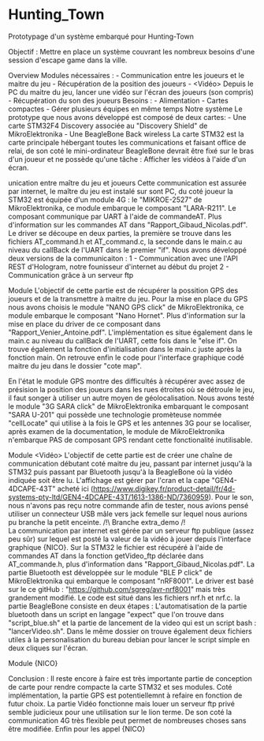 # Hunting_Town
Prototypage d'un système embarqué pour Hunting-Town

Objectif : Mettre en place un système couvrant les nombreux besoins d'une session d'escape game dans la ville.

Overview
  Modules nécessaires :
    - <Comm> Communication entre les joueurs et le maitre du jeu
    - <GPS> Récupération de la position des joueurs
    - <Vidéo> Depuis le PC du maitre du jeu, lancer une vidéo sur l'écran des joueurs (son compris)
    - <Appel> Récupération du son des joueurs
  Besoins :
    - Alimentation
    - Cartes compactes
    - Gérer plusieurs équipes en même temps
Notre système
  Le prototype que nous avons développé est composé de deux cartes:
    - Une carte STM32F4 Discovery associée au "Discovery Shield" de MikroElektronika
    - Une BeagleBone Back wireless
  La carte STM32 est la carte principale hébergant toutes les communications et faisant office de relai, de son coté le mini-ordinateur 
BeagleBone devrait être fixé sur le bras d'un joueur et ne possède qu'une tâche : Afficher les vidéos à l'aide d'un écran.

<Comm>unication entre maître du jeu et joueurs
  Cette communication est assurée par internet, le maître du jeu est instalé sur sont PC, du coté joueur la STM32 est équipée d'un module 4G : le "MIKROE-2527" de MikroElektronika, ce module embarque le composant "LARA-R211". Le composant communique par UART à l'aide de commandeAT. Plus d'information sur les commandes AT dans "Rapport_Gibaud_Nicolas.pdf". 
  Le driver se découpe en deux parties, la première se trouve dans les fichiers AT_command.h et AT_command.c, la seconde dans le main.c au niveau du callBack de l'UART dans le premier "if".
  Nous avons développé deux versions de la communicaiton : 
    1 - Communication avec une l'API REST d'Hologram, notre founisseur d'internet au début du projet
    2 - Communication grâce à un serveur ftp

Module <GPS>
  L'objectif de cette partie est de récupérer la possition GPS des joueurs et de la transmettre à maitre du jeu.
  Pour la mise en place du GPS nous avons choisis le module "NANO GPS click" de MikroElektronika, ce module embarque le composant "Nano Hornet". Plus d'information sur la mise en place du driver de ce composant dans "Rapport_Venier_Antoine.pdf". L'implémentation es situe également dans le main.c au niveau du callBack de l'UART, cette fois dans le "else if". On trouve également la fonction d'initialisation dans le main.c juste après la fonction main.
  On retrouve enfin le code pour l'interface graphique codé maitre du jeu dans le dossier "cote map". 
  
  En l'état le module GPS montre des difficultés à récupérer avec assez de présision la position des joueurs dans les rues étroites où se détroule le jeu, il faut songer à utiliser un autre moyen de géolocalisation. 
   Nous avons testé le module "3G SARA click" de MikroElektronika embarquant le composant "SARA U-201" qui possède une technologie promèteuse nommée "cellLocate" qui utilise à la fois le GPS et les antennes 3G pour se localiser, après examen de la documentation, le module de MikroElektronika n'embarque PAS de composant GPS rendant cette fonctionalité inutilisable.

 Module <Vidéo>
  L'objectif de cette partie est de créer une chaîne de communication débutant coté maitre du jeu, passant par internet jusqu'à la STM32 puis passant par Bluetooth jusqu'à la BeagleBone où la vidéo indiquée soit être lu.
  L'affichage est gérer par l'cran et la cape "GEN4-4DCAPE-43T" acheté ici (https://www.digikey.fr/product-detail/fr/4d-systems-pty-ltd/GEN4-4DCAPE-43T/1613-1386-ND/7360959).
  Pour le son, nous n'avons pas reçu notre commande afin de tester, nous avions pensé utiliser un connecteur USB mâle vers jack femelle sur lequel nous aurions pu branche la petit enceinte.
 /!\ Branche extra_demo /!\
  La communication par internet est gérée par un serveur ftp publique (assez peu sûr) sur lequel est posté la valeur de la vidéo à jouer depuis l'interface graphique {NICO}.
  Sur la STM32 le fichier est récupéré à l'aide de commandes AT dans la fonction getVideo_ftp déclarée dans AT_commande.h, plus d'information dans "Rapport_Gibaud_Nicolas.pdf". 
  La partie Bluetooth est développée sur le module "BLE P click" de MikroElektronika qui embarque le composant "nRF8001". Le driver est basé sur le ce gitHub : "https://github.com/sgreg/avr-nrf8001" mais très grandement modifié. Le code est situé dans les fichiers nrf.h et nrf.c.
  la partie BeagleBone consiste en deux étapes : L'automatisation de la partie bluetooth dans un script en langage "expect" que l'on trouve dans "script_blue.sh" et la partie de lancement de la video qui est un script bash : "lancerVideo.sh". Dans le même dossier on trouve également deux fichiers utiles à la personalisation du bureau debian pour lancer le script simple en deux cliques sur l'écran.
  
 Module <Appel>
  {NICO}
  
 Conclusion :
  Il reste encore à faire est très importante partie de conception de carte pour rendre compacte la carte STM32 et ses modules. Coté implémentation, la partie GPS est potentiellemnt à refaire en fonction de futur choix. La partie Vidéo fonctionne mais louer un serveur ftp privé semble judicieux pour une utilisation sur le lion terme. De son coté la communication 4G très flexible peut permet de nombreuses choses sans être modifiée. Enfin pour les appel {NICO}
